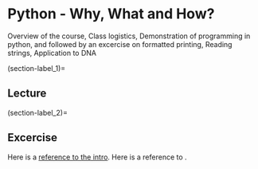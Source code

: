 # Python - Why, What and How?

Overview of the course, Class logistics, Demonstration of programming in python, and followed by an excercise on formatted printing, Reading strings, Application to DNA

(section-label_1)=
## Lecture


(section-label_2)=
## Excercise
Here is a [reference to the intro](intro.md). Here is a reference to [](section-label_1).